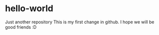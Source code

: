 # hello-world
Just another repository
This is my first change in github. I hope we will be good friends :D
